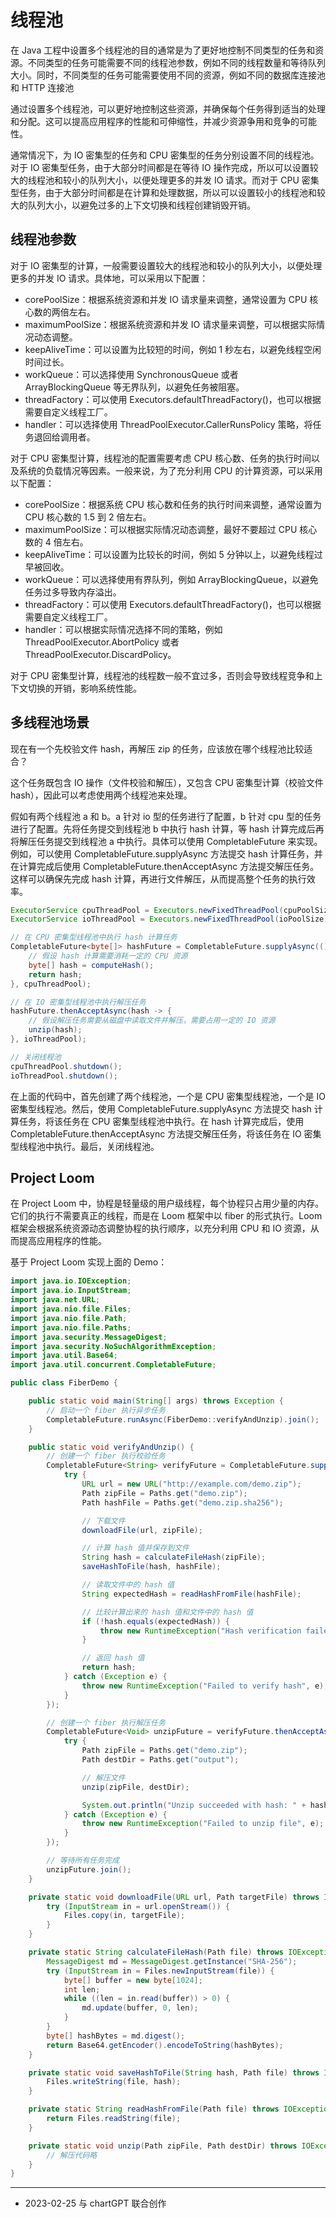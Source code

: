 # 线程池

在 Java 工程中设置多个线程池的目的通常是为了更好地控制不同类型的任务和资源。不同类型的任务可能需要不同的线程池参数，例如不同的线程数量和等待队列大小。同时，不同类型的任务可能需要使用不同的资源，例如不同的数据库连接池和 HTTP 连接池

通过设置多个线程池，可以更好地控制这些资源，并确保每个任务得到适当的处理和分配。这可以提高应用程序的性能和可伸缩性，并减少资源争用和竞争的可能性。

通常情况下，为 IO 密集型的任务和 CPU 密集型的任务分别设置不同的线程池。对于 IO 密集型任务，由于大部分时间都是在等待 IO 操作完成，所以可以设置较大的线程池和较小的队列大小，以便处理更多的并发 IO 请求。而对于 CPU 密集型任务，由于大部分时间都是在计算和处理数据，所以可以设置较小的线程池和较大的队列大小，以避免过多的上下文切换和线程创建销毁开销。

## 线程池参数 

对于 IO 密集型的计算，一般需要设置较大的线程池和较小的队列大小，以便处理更多的并发 IO 请求。具体地，可以采用以下配置：

- corePoolSize：根据系统资源和并发 IO 请求量来调整，通常设置为 CPU 核心数的两倍左右。
- maximumPoolSize：根据系统资源和并发 IO 请求量来调整，可以根据实际情况动态调整。
- keepAliveTime：可以设置为比较短的时间，例如 1 秒左右，以避免线程空闲时间过长。
- workQueue：可以选择使用 SynchronousQueue 或者 ArrayBlockingQueue 等无界队列，以避免任务被阻塞。
- threadFactory：可以使用 Executors.defaultThreadFactory()，也可以根据需要自定义线程工厂。
- handler：可以选择使用 ThreadPoolExecutor.CallerRunsPolicy 策略，将任务退回给调用者。

对于 CPU 密集型计算，线程池的配置需要考虑 CPU 核心数、任务的执行时间以及系统的负载情况等因素。一般来说，为了充分利用 CPU 的计算资源，可以采用以下配置：

- corePoolSize：根据系统 CPU 核心数和任务的执行时间来调整，通常设置为 CPU 核心数的 1.5 到 2 倍左右。
- maximumPoolSize：可以根据实际情况动态调整，最好不要超过 CPU 核心数的 4 倍左右。
- keepAliveTime：可以设置为比较长的时间，例如 5 分钟以上，以避免线程过早被回收。
- workQueue：可以选择使用有界队列，例如 ArrayBlockingQueue，以避免任务过多导致内存溢出。
- threadFactory：可以使用 Executors.defaultThreadFactory()，也可以根据需要自定义线程工厂。
- handler：可以根据实际情况选择不同的策略，例如 ThreadPoolExecutor.AbortPolicy 或者 ThreadPoolExecutor.DiscardPolicy。

对于 CPU 密集型计算，线程池的线程数一般不宜过多，否则会导致线程竞争和上下文切换的开销，影响系统性能。

## 多线程池场景

现在有一个先校验文件 hash，再解压 zip 的任务，应该放在哪个线程池比较适合？

这个任务既包含 IO 操作（文件校验和解压），又包含 CPU 密集型计算（校验文件 hash），因此可以考虑使用两个线程池来处理。

假如有两个线程池 a 和 b。a 针对 io 型的任务进行了配置，b 针对 cpu 型的任务进行了配置。先将任务提交到线程池 b 中执行 hash 计算，等 hash 计算完成后再将解压任务提交到线程池 a 中执行。具体可以使用 CompletableFuture 来实现。例如，可以使用 CompletableFuture.supplyAsync 方法提交 hash 计算任务，并在计算完成后使用 CompletableFuture.thenAcceptAsync 方法提交解压任务。这样可以确保先完成 hash 计算，再进行文件解压，从而提高整个任务的执行效率。

```java
ExecutorService cpuThreadPool = Executors.newFixedThreadPool(cpuPoolSize);
ExecutorService ioThreadPool = Executors.newFixedThreadPool(ioPoolSize);

// 在 CPU 密集型线程池中执行 hash 计算任务
CompletableFuture<byte[]> hashFuture = CompletableFuture.supplyAsync(() -> {
    // 假设 hash 计算需要消耗一定的 CPU 资源
    byte[] hash = computeHash();
    return hash;
}, cpuThreadPool);

// 在 IO 密集型线程池中执行解压任务
hashFuture.thenAcceptAsync(hash -> {
    // 假设解压任务需要从磁盘中读取文件并解压，需要占用一定的 IO 资源
    unzip(hash);
}, ioThreadPool);

// 关闭线程池
cpuThreadPool.shutdown();
ioThreadPool.shutdown();
```

在上面的代码中，首先创建了两个线程池，一个是 CPU 密集型线程池，一个是 IO 密集型线程池。然后，使用 CompletableFuture.supplyAsync 方法提交 hash 计算任务，将该任务在 CPU 密集型线程池中执行。在 hash 计算完成后，使用 CompletableFuture.thenAcceptAsync 方法提交解压任务，将该任务在 IO 密集型线程池中执行。最后，关闭线程池。

## Project Loom

在 Project Loom 中，协程是轻量级的用户级线程，每个协程只占用少量的内存。它们的执行不需要真正的线程，而是在 Loom 框架中以 fiber 的形式执行。Loom 框架会根据系统资源动态调整协程的执行顺序，以充分利用 CPU 和 IO 资源，从而提高应用程序的性能。

基于 Project Loom 实现上面的 Demo：

```java
import java.io.IOException;
import java.io.InputStream;
import java.net.URL;
import java.nio.file.Files;
import java.nio.file.Path;
import java.nio.file.Paths;
import java.security.MessageDigest;
import java.security.NoSuchAlgorithmException;
import java.util.Base64;
import java.util.concurrent.CompletableFuture;

public class FiberDemo {

    public static void main(String[] args) throws Exception {
        // 启动一个 fiber 执行异步任务
        CompletableFuture.runAsync(FiberDemo::verifyAndUnzip).join();
    }

    public static void verifyAndUnzip() {
        // 创建一个 fiber 执行校验任务
        CompletableFuture<String> verifyFuture = CompletableFuture.supplyAsync(() -> {
            try {
                URL url = new URL("http://example.com/demo.zip");
                Path zipFile = Paths.get("demo.zip");
                Path hashFile = Paths.get("demo.zip.sha256");

                // 下载文件
                downloadFile(url, zipFile);

                // 计算 hash 值并保存到文件
                String hash = calculateFileHash(zipFile);
                saveHashToFile(hash, hashFile);

                // 读取文件中的 hash 值
                String expectedHash = readHashFromFile(hashFile);

                // 比较计算出来的 hash 值和文件中的 hash 值
                if (!hash.equals(expectedHash)) {
                    throw new RuntimeException("Hash verification failed");
                }

                // 返回 hash 值
                return hash;
            } catch (Exception e) {
                throw new RuntimeException("Failed to verify hash", e);
            }
        });

        // 创建一个 fiber 执行解压任务
        CompletableFuture<Void> unzipFuture = verifyFuture.thenAcceptAsync((hash) -> {
            try {
                Path zipFile = Paths.get("demo.zip");
                Path destDir = Paths.get("output");

                // 解压文件
                unzip(zipFile, destDir);

                System.out.println("Unzip succeeded with hash: " + hash);
            } catch (Exception e) {
                throw new RuntimeException("Failed to unzip file", e);
            }
        });

        // 等待所有任务完成
        unzipFuture.join();
    }

    private static void downloadFile(URL url, Path targetFile) throws IOException {
        try (InputStream in = url.openStream()) {
            Files.copy(in, targetFile);
        }
    }

    private static String calculateFileHash(Path file) throws IOException, NoSuchAlgorithmException {
        MessageDigest md = MessageDigest.getInstance("SHA-256");
        try (InputStream in = Files.newInputStream(file)) {
            byte[] buffer = new byte[1024];
            int len;
            while ((len = in.read(buffer)) > 0) {
                md.update(buffer, 0, len);
            }
        }
        byte[] hashBytes = md.digest();
        return Base64.getEncoder().encodeToString(hashBytes);
    }

    private static void saveHashToFile(String hash, Path file) throws IOException {
        Files.writeString(file, hash);
    }

    private static String readHashFromFile(Path file) throws IOException {
        return Files.readString(file);
    }

    private static void unzip(Path zipFile, Path destDir) throws IOException {
        // 解压代码略
    }
}
```

----

- 2023-02-25 与 chartGPT 联合创作